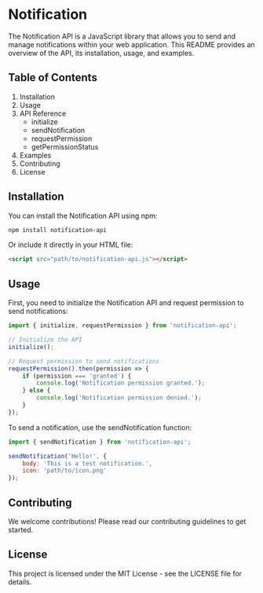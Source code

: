 
# Notification

The Notification API is a JavaScript library that allows you to send and manage notifications within your web application. This README provides an overview of the API, its installation, usage, and examples.

## Table of Contents

1. Installation
2. Usage
3. API Reference
    - initialize
    - sendNotification
    - requestPermission
    - getPermissionStatus
4. Examples
5. Contributing
6. License

## Installation

You can install the Notification API using npm:

```bash
npm install notification-api
```

Or include it directly in your HTML file:

```html
<script src="path/to/notification-api.js"></script>
```

## Usage

First, you need to initialize the Notification API and request permission to send notifications:

```javascript
import { initialize, requestPermission } from 'notification-api';

// Initialize the API
initialize();

// Request permission to send notifications
requestPermission().then(permission => {
    if (permission === 'granted') {
        console.log('Notification permission granted.');
    } else {
        console.log('Notification permission denied.');
    }
});
```
To send a notification, use the sendNotification function:

```javascript
import { sendNotification } from 'notification-api';

sendNotification('Hello!', {
    body: 'This is a test notification.',
    icon: 'path/to/icon.png'
});
```

## Contributing

We welcome contributions! Please read our contributing guidelines to get started.

## License

This project is licensed under the MIT License - see the LICENSE file for details.
